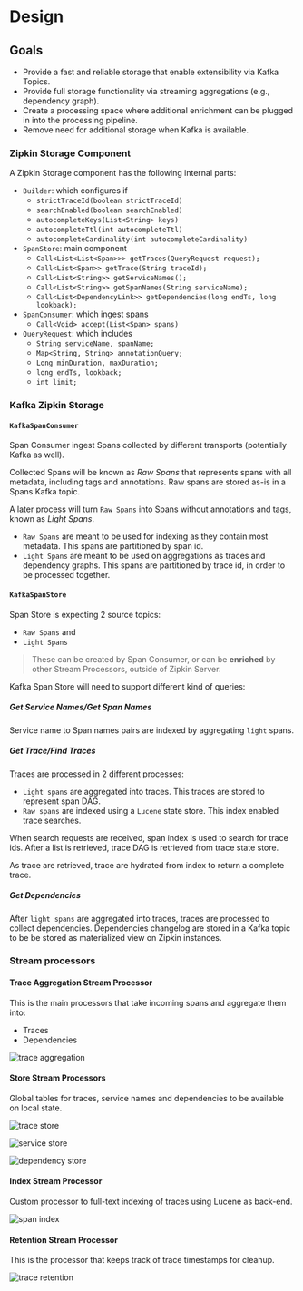 # Design

## Goals

* Provide a fast and reliable storage that enable extensibility via Kafka Topics.
* Provide full storage functionality via streaming aggregations (e.g., dependency graph).
* Create a processing space where additional enrichment can be plugged in into the processing 
pipeline.
* Remove need for additional storage when Kafka is available.

### Zipkin Storage Component

A Zipkin Storage component has the following internal parts:

* `Builder`: which configures if
    - `strictTraceId(boolean strictTraceId)`
    - `searchEnabled(boolean searchEnabled)`
    - `autocompleteKeys(List<String> keys)`
    - `autocompleteTtl(int autocompleteTtl)`
    - `autocompleteCardinality(int autocompleteCardinality)`
* `SpanStore`: main component
    - `Call<List<List<Span>>> getTraces(QueryRequest request);`
    - `Call<List<Span>> getTrace(String traceId);`
    - `Call<List<String>> getServiceNames();`
    - `Call<List<String>> getSpanNames(String serviceName);`
    - `Call<List<DependencyLink>> getDependencies(long endTs, long lookback);`
* `SpanConsumer`: which ingest spans
    - `Call<Void> accept(List<Span> spans)`
* `QueryRequest`: which includes
    - `String serviceName, spanName;`
    - `Map<String, String> annotationQuery;`
    - `Long minDuration, maxDuration;`
    - `long endTs, lookback;`
    - `int limit;`

### Kafka Zipkin Storage

#### `KafkaSpanConsumer`

Span Consumer ingest Spans collected by different transports (potentially Kafka as well).

Collected Spans will be known as *Raw Spans* that represents spans with all metadata, including
tags and annotations. Raw spans are stored as-is in a Spans Kafka topic.

A later process will turn `Raw Spans` into Spans without annotations and tags, known as 
*Light Spans*.

- `Raw Spans` are meant to be used for indexing as they contain most metadata. This spans are 
partitioned by span id.
- `Light Spans` are meant to be used on aggregations as traces and dependency graphs. This spans are
partitioned by trace id, in order to be processed together.

#### `KafkaSpanStore`

Span Store is expecting 2 source topics: 

- `Raw Spans` and
- `Light Spans`

> These can be created by Span Consumer, or can be **enriched** by other Stream Processors, outside of
Zipkin Server.

Kafka Span Store will need to support different kind of queries:


##### Get Service Names/Get Span Names

Service name to Span names pairs are indexed by aggregating `light` spans.

##### Get Trace/Find Traces

Traces are processed in 2 different processes:

- `Light spans` are aggregated into traces. This traces are stored to represent span DAG.
- `Raw spans` are indexed using a `Lucene` state store. This index enabled trace searches.

When search requests are received, span index is used to search for trace ids. After a list is 
retrieved, trace DAG is retrieved from trace state store.

As trace are retrieved, trace are hydrated from index to return a complete trace.

##### Get Dependencies

After `light spans` are aggregated into traces, traces are processed to collect dependencies. 
Dependencies changelog are stored in a Kafka topic to be be stored as materialized view on 
Zipkin instances.

### Stream processors

#### Trace Aggregation Stream Processor

This is the main processors that take incoming spans and aggregate them into:

- Traces
- Dependencies

![trace aggregation](docs/trace-aggregation-stream.png)

#### Store Stream Processors

Global tables for traces, service names and dependencies to be available on local state.

![trace store](docs/trace-store-stream.png)

![service store](docs/service-store-stream.png)

![dependency store](docs/dependency-store-stream.png)

#### Index Stream Processor

Custom processor to full-text indexing of traces using Lucene as back-end.

![span index](docs/span-index-stream.png)

#### Retention Stream Processor

This is the processor that keeps track of trace timestamps for cleanup.

![trace retention](docs/trace-retention-stream.png)